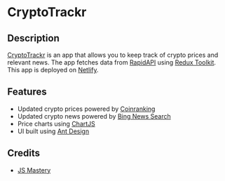 # CryptoTrackr

## Description
[CryptoTrackr](https://crypto-trackr-01.netlify.app/) is an app that allows you to keep track of crypto prices and relevant news. The app fetches data from [RapidAPI](https://rapidapi.com/hub) using [Redux Toolkit](https://redux-toolkit.js.org/). This app is deployed on [Netlify](https://www.netlify.com/).

## Features
- Updated crypto prices powered by [Coinranking](https://rapidapi.com/Coinranking/api/coinranking1)
- Updated crypto news powered by [Bing News Search](https://rapidapi.com/microsoft-azure-org-microsoft-cognitive-services/api/bing-news-search1)
- Price charts using [ChartJS](https://react-chartjs-2.js.org/)
- UI built using [Ant Design](https://ant.design/)

## Credits
- [JS Mastery](https://github.com/adrianhajdin/project_cryptoverse)